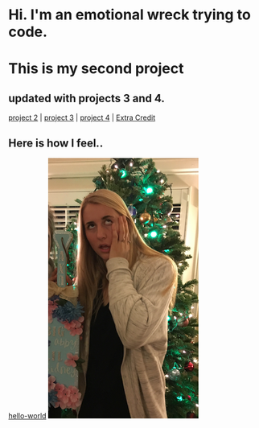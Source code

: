 # Hi. I'm an emotional wreck trying to code.

# This is my second project

## updated with projects 3 and 4.



[project 2]( https://uo-cit.github.io/p2-17S-abbymorrow/) |
[project 3](https://uo-cit.github.io/p3-17s-abbymorrow/) |
[project 4](https://uo-cit.github.io/p4-17s-abbymorrow/) |
[Extra Credit](https://search-xc-abbymorrow.now.sh/search-XC.html)


## Here is how I feel..

[ hello-world](https://github.com/abbymorrow/hello-world)
![Rock Bottom](images/pic1.png)
